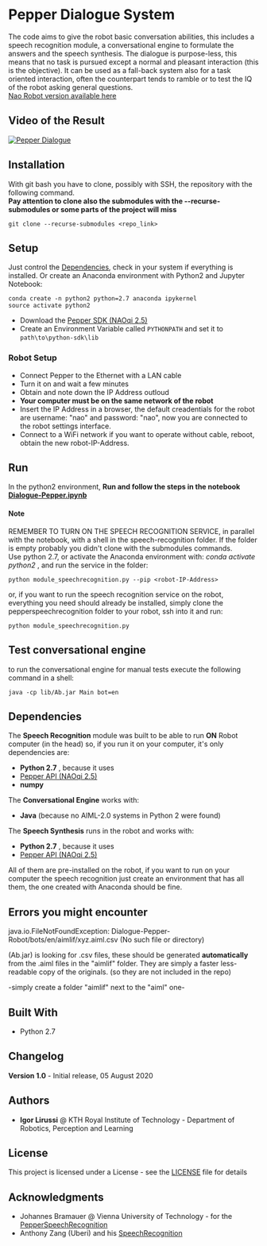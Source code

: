 # Pepper Dialogue System

The code aims to give the robot basic conversation abilities, this includes a speech recognition module, a conversational engine to formulate the answers and the speech synthesis. 
The dialogue is purpose-less, this means that no task is pursued except a normal and pleasant interaction (this is the objective). 
It can be used as a fall-back system also for a task oriented interaction, often the counterpart tends to ramble or to test the IQ of the robot asking general questions.
 <br>
[Nao Robot version available here](https://github.com/igor-lirussi/Dialogue-Nao-Robot)

## Video of the Result
[![Pepper Dialogue](http://i3.ytimg.com/vi/wBcfLlm5Hnc/maxresdefault.jpg)](https://youtu.be/wBcfLlm5Hnc "Pepper Dialogue Video")

## Installation
With git bash you have to clone, possibly with SSH, the repository with the following command. <br>
**Pay attention to clone also the submodules with the --recurse-submodules or some parts of the project will miss**
```
git clone --recurse-submodules <repo_link>
```

## Setup
Just control the [Dependencies](#dependencies), check in your system if everything is installed.
Or create an Anaconda environment with Python2 and Jupyter Notebook:
```
conda create -n python2 python=2.7 anaconda ipykernel
source activate python2
```
- Download the [Pepper SDK (NAOqi 2.5) ](https://developer.softbankrobotics.com/pepper-naoqi-25/naoqi-developer-guide/naoqi-apis)
- Create an Environment Variable called `PYTHONPATH` and set it to `path\to\python-sdk\lib`

### Robot Setup
- Connect Pepper to the Ethernet with a LAN cable
- Turn it on and wait a few minutes
- Obtain and note down the IP Address outloud
- **Your computer must be on the same network of the robot**
- Insert the IP Address in a browser, the default creadentials for the robot are username: "nao" and password: "nao", now you are connected to the robot settings interface.
- Connect to a WiFi network if you want to operate without cable, reboot, obtain the new robot-IP-Address.


## Run
In the python2 environment, **Run and follow the steps in the notebook [Dialogue-Pepper.ipynb](Dialogue-Pepper.ipynb)** <br>
#### Note
REMEMBER TO TURN ON THE SPEECH RECOGNITION SERVICE, in parallel with the notebook, with a shell in the speech-recognition folder.
If the folder is empty probably you didn't clone with the submodules commands. <br> 
Use python 2.7, or activate the Anaconda environment with: *conda activate python2* , and run the service in the folder:
```
python module_speechrecognition.py --pip <robot-IP-Address>
```
or, if you want to run the speech recognition service on the robot,
everything you need should already be installed, simply clone the pepperspeechrecognition folder to your robot, ssh into it and run:
```
python module_speechrecognition.py
```

## Test conversational engine
to run the conversational engine for manual tests execute the following command in a shell:
```
java -cp lib/Ab.jar Main bot=en
```

## Dependencies <a class="anchor" id="dependencies"></a>
The __Speech Recognition__ module was built to be able to run **ON** Robot computer (in the head) so, if you run it on your computer, it's only dependencies are:
* **Python 2.7** ,  because it uses
* [Pepper API (NAOqi 2.5)](https://developer.softbankrobotics.com/pepper-naoqi-25/naoqi-developer-guide/naoqi-apis)
* **numpy**

The __Conversational Engine__ works with:
* **Java** (because no AIML-2.0 systems in Python 2 were found)

The __Speech Synthesis__ runs in the robot and works with:
* **Python 2.7** ,  because it uses
* [Pepper API (NAOqi 2.5)](https://developer.softbankrobotics.com/pepper-naoqi-25/naoqi-developer-guide/naoqi-apis)

All of them are pre-installed on the robot, if you want to run on your computer the speech recognition just create an environment that has all them, the one created with Anaconda should be fine.

## Errors you might encounter
java.io.FileNotFoundException: Dialogue-Pepper-Robot/bots/en/aimlif/xyz.aiml.csv (No such file or directory)

(Ab.jar) is looking for .csv files, these should be generated **automatically** from the .aiml files in the "aimlif" folder. 
They are simply a faster less-readable copy of the originals. (so they are not included in the repo)

-simply create a folder "aimlif" next to the "aiml" one-

## Built With

* Python 2.7

## Changelog

**Version 1.0** - Initial release, 05 August 2020

## Authors

* **Igor Lirussi** @ KTH Royal Institute of Technology - Department of Robotics, Perception and Learning

## License

This project is licensed under a License - see the [LICENSE](LICENSE) file for details

## Acknowledgments

* Johannes Bramauer @ Vienna University of Technology - for the [PepperSpeechRecognition](https://github.com/JBramauer/pepperspeechrecognition)
* Anthony Zang (Uberi) and his [SpeechRecognition](https://github.com/Uberi/speech_recognition)
